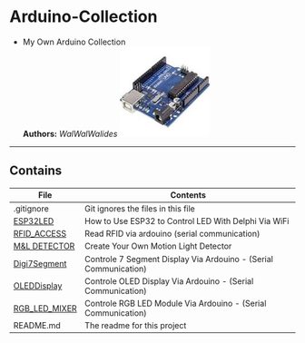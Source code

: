 # Arduino-Collection
- My Own Arduino Collection   
**Authors:**  *WalWalWalides*
![](ARDUINO_UNO.jpg)

------

## Contains

| File | Contents | 
| --- | --- |
| .gitignore | Git ignores the files in this file |
| [ESP32LED](https://github.com/walwalwalides/Arduino-Collection/tree/master/ESP32LED) | How to Use ESP32 to Control LED With Delphi Via WiFi  |
| [RFID_ACCESS](https://github.com/walwalwalides/Arduino-Collection/tree/master/RFID_ACCESS)  |Read RFID via ardouino (serial communication) |
| [M&L DETECTOR](https://github.com/walwalwalides/Arduino-Collection/tree/master/M-L-DETECTOR) | Create Your Own Motion Light Detector |
| [Digi7Segment](https://github.com/walwalwalides/Arduino-Collection/tree/master/Digi7Segment)|Controle 7 Segment Display Via Ardouino - (Serial Communication) |
| [OLEDDisplay](https://github.com/walwalwalides/Arduino-Collection/tree/master/OLEDDisplay)|Controle OLED Display Via Ardouino - (Serial Communication) |
| [RGB_LED_MIXER](https://github.com/walwalwalides/Arduino-Collection/tree/master/RGB_LED_MIXER)|Controle RGB LED Module Via Ardouino - (Serial Communication) |
| README.md | The readme for this project
